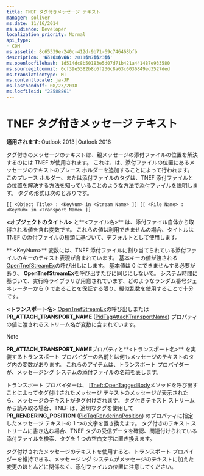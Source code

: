 ```yaml
---
title: TNEF タグ付きメッセージ テキスト
manager: soliver
ms.date: 11/16/2014
ms.audience: Developer
localization_priority: Normal
api_type:
- COM
ms.assetid: 8c65339e-240c-412d-9b71-69c746468bfb
description: '�ŏI�X�V��: 2011�N7��23��'
ms.openlocfilehash: 1d514dc8b50183e5d07d71b421a441487e933580
ms.sourcegitcommit: 0cf39e5382b8c6f236c8a63c6036849ed3527ded
ms.translationtype: MT
ms.contentlocale: ja-JP
ms.lasthandoff: 08/23/2018
ms.locfileid: "22588861"
---
```

# <a name="tnef-tagged-message-text"></a>TNEF タグ付きメッセージ テキスト

  
  
**適用されます**: Outlook 2013 |Outlook 2016 
  
タグ付きのメッセージのテキストは、親メッセージの添付ファイルの位置を解決するのには TNEF が使用されます。 これは、は、添付ファイルの位置にあるメッセージのテキストのプレース ホルダーを追加することによって行われます。 このプレース ホルダー、または添付ファイルのタグは、TNEF 添付ファイルとの位置を解決する方法を知っていることのような方法で添付ファイルを説明します。 タグの形式は次のとおりです。
  
 `[[ <Object Title> : <KeyNum> in <Stream Name> ]] [[ <File Name> : <KeyNum> in <Transport Name> ]]`
  
 **\<オブジェクトのタイトル\>** と**\<ファイル名\>** は、添付ファイル自体から取得される値を含む変数です。 これらの値は利用できませんの場合、タイトルは TNEF の添付ファイルの種類に基づいて、デフォルトとして使用します。 
  
** \<KeyNum\>** 変数には、TNEF 添付ファイルに割り当てられている添付ファイルのキーのテキスト表現が含まれています。 基本キーの値が渡される[OpenTnefStreamEx](opentnefstreamex.md)の呼び出しにします。 基本値は 0 にできませんする必要があり、 **OpenTnefStreamEx**を呼び出すたびに同じにしないで。 システム時間に基づいて、実行時ライブラリが用意されています、どのようなランダム番号ジェネレーターから 0 であることを保証する限り、擬似乱数を使用することで十分です。
  
**\<トランスポート名\>** [OpenTnefStreamEx](opentnefstreamex.md)の呼び出しまたは**PR_ATTACH_TRANSPORT_NAME** ([PidTagAttachTransportName](pidtagattachtransportname-canonical-property.md)) プロパティの値に渡されるストリーム名が変数に含まれています。
  
> [!NOTE]
> **PR_ATTACH_TRANSPORT_NAME**プロパティと**\<トランスポート名\>** を実装するトランスポート プロバイダーの名前とは何もメッセージのテキストのタグ内の変数があります。 これらのアイテムは、トランスポート プロバイダーが、メッセージング システムの添付ファイルの名前を表します。 
  
トランスポート プロバイダーは、 [ITnef::OpenTaggedBody](itnef-opentaggedbody.md)メソッドを呼び出すことによってタグ付けされたメッセージ テキストのメッセージが表示されたら、メッセージのテキストがタグ付けされます。 タグ付きテキスト ストリームから読み取る場合、TNEF は、適切なタグを使用して**PR_RENDERING_POSITION** ([PidTagRenderingPosition](pidtagrenderingposition-canonical-property.md)) のプロパティに指定したメッセージ テキストの 1 つの文字を置き換えます。 タグ付きのテキスト ストリームに書き込む場合、TNEF タグの受信データを確認、関連付けられている添付ファイルを検索、タグを 1 つの空白文字に置き換えます。
  
タグ付けされたメッセージのテキストを使用すると、トランスポート プロバイダーを維持できる、メッセージング システムがメッセージのテキストに加えた変更のほとんどに関係なく、添付ファイルの位置に注意してください。
  

